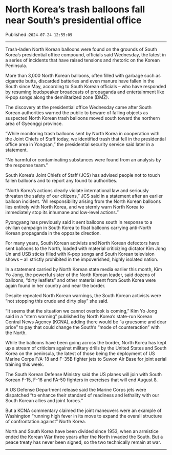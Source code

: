 # North Korea’s trash balloons fall near South’s presidential office

Published :`2024-07-24 12:55:09`

---

Trash-laden North Korean balloons were found on the grounds of South Korea’s presidential office compound, officials said Wednesday, the latest in a series of incidents that have raised tensions and rhetoric on the Korean Peninsula.

More than 3,000 North Korean balloons, often filled with garbage such as cigarette butts, discarded batteries and even manure have fallen in the South since May, according to South Korean officials – who have responded by resuming loudspeaker broadcasts of propaganda and entertainment like K-pop songs along the demilitarized zone (DMZ).

The discovery at the presidential office Wednesday came after South Korean authorities warned the public to beware of falling objects as suspected North Korean trash balloons moved south toward the northern area of Gyeonggi province.

“While monitoring trash balloons sent by North Korea in cooperation with the Joint Chiefs of Staff today, we identified trash that fell in the presidential office area in Yongsan,” the presidential security service said later in a statement.

“No harmful or contaminating substances were found from an analysis by the response team.”

South Korea’s Joint Chiefs of Staff (JCS) has advised people not to touch fallen balloons and to report any found to authorities.

“North Korea’s actions clearly violate international law and seriously threaten the safety of our citizens,” JCS said in a statement after an earlier balloon incident. “All responsibility arising from the North Korean balloons lies entirely with North Korea, and we sternly warn North Korea to immediately stop its inhumane and low-level actions.”

Pyongyang has previously said it sent balloons south in response to a civilian campaign in South Korea to float balloons carrying anti-North Korean propaganda in the opposite direction.

For many years, South Korean activists and North Korean defectors have sent balloons to the North, loaded with material criticizing dictator Kim Jong Un and USB sticks filled with K-pop songs and South Korean television shows – all strictly prohibited in the impoverished, highly isolated nation.

In a statement carried by North Korean state media earlier this month, Kim Yo Jong, the powerful sister of the North Korean leader, said dozens of balloons, “dirty leaflets” and other material sent from South Korea were again found in her country and near the border.

Despite repeated North Korean warnings, the South Korean activists were “not stopping this crude and dirty play” she said.

“It seems that the situation we cannot overlook is coming,” Kim Yo Jong said in a “stern warning” published by North Korea’s state-run Korean Central News Agency (KCNA), adding there would be “a gruesome and dear price” to pay that could change the South’s “mode of counteraction” with the North.

While the balloons have been going across the border, North Korea has kept up a stream of criticism against military drills by the United States and South Korea on the peninsula, the latest of those being the deployment of US Marine Corps F/A-18 and F-35B fighter jets to Suwon Air Base for joint aerial training this week.

The South Korean Defense Ministry said the US planes will join with South Korean F-15, F-16 and FA-50 fighters in exercises that will end August 8.

A US Defense Department release said the Marine Corps jets were dispatched “to enhance their standard of readiness and lethality with our South Korean allies and joint forces.”

But a KCNA commentary claimed the joint maneuvers were an example of Washington “running high fever in its move to expand the overall structure of confrontation against” North Korea.

North and South Korea have been divided since 1953, when an armistice ended the Korean War three years after the North invaded the South. But a peace treaty has never been signed, so the two technically remain at war.

---


